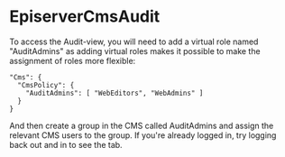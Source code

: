 # EpiserverCmsAudit

To access the Audit-view, you will need to add a virtual role named "AuditAdmins" as adding virtual roles makes it possible to make the assignment of roles more flexible:

    "Cms": {
      "CmsPolicy": {
        "AuditAdmins": [ "WebEditors", "WebAdmins" ]
      }
    }

And then create a group in the CMS called AuditAdmins and assign the relevant CMS users to the group. If you're already logged in, try logging back out and in to see the tab.